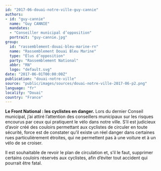 ```yaml
---
id: "2017-06-douai-notre-ville-guy-cannie"
authors:
- id: "guy-cannie"
  name: "Guy CANNIE"
  mandates: 
  - "Conseiller municipal d’opposition"
  portrait: "guy-cannie.jpg"
group:
  id: "rassemblement-douai-bleu-marine-rn"
  name: "Rassemblement Douai Bleu Marine"
  type: "Élus d’opposition"
  party: "Rassemblement National"
  abbr: "RN"
  logo: "default.svg"
date: "2017-06-01T00:00:00Z"
publication: "douai-notre-ville"
source: "public/images/sources/douai-notre-ville-2017-06-p2.png"
language: "fr"
locality: "Douai"
country: "France"
---
```


**Le Front National : les cyclistes en danger.**
Lors du dernier Conseil municipal, j’ai attiré l’attention des conseillers municipaux sur les risques encourus par ceux qui pratiquent le vélo dans notre ville. S’il est judicieux d’avoir créé des couloirs permettant aux cyclistes de circuler en toute sécurité, force est de constater qu’il existe un réel danger dans certaines rues particulièrement étroites, qui ne permettent pas à une voiture et à un vélo de se croiser.

Il est souhaitable de revoir le plan de circulation et, s’il le faut, supprimer certains couloirs réservés aux cyclistes, afin d’éviter tout accident qui pourrait être fatal.
